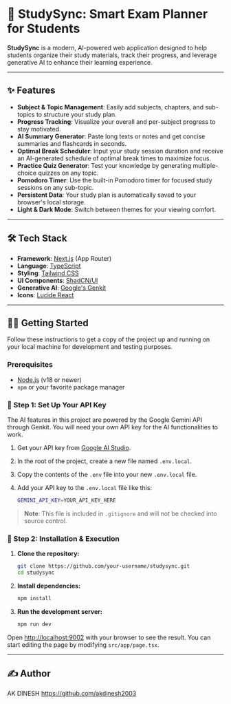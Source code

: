 # 🚀 StudySync: Smart Exam Planner for Students

**StudySync** is a modern, AI-powered web application designed to help students organize their study materials, track their progress, and leverage generative AI to enhance their learning experience.

---

## ✨ Features

- **Subject & Topic Management**: Easily add subjects, chapters, and sub-topics to structure your study plan.
- **Progress Tracking**: Visualize your overall and per-subject progress to stay motivated.
- **AI Summary Generator**: Paste long texts or notes and get concise summaries and flashcards in seconds.
- **Optimal Break Scheduler**: Input your study session duration and receive an AI-generated schedule of optimal break times to maximize focus.
- **Practice Quiz Generator**: Test your knowledge by generating multiple-choice quizzes on any topic.
- **Pomodoro Timer**: Use the built-in Pomodoro timer for focused study sessions on any sub-topic.
- **Persistent Data**: Your study plan is automatically saved to your browser's local storage.
- **Light & Dark Mode**: Switch between themes for your viewing comfort.

---

## 🛠️ Tech Stack

- **Framework**: [Next.js](https://nextjs.org/) (App Router)
- **Language**: [TypeScript](https://www.typescriptlang.org/)
- **Styling**: [Tailwind CSS](https://tailwindcss.com/)
- **UI Components**: [ShadCN/UI](https://ui.shadcn.com/)
- **Generative AI**: [Google's Genkit](https://firebase.google.com/docs/genkit)
- **Icons**: [Lucide React](https://lucide.dev/guide/packages/lucide-react)

---

## 🏃‍♂️ Getting Started

Follow these instructions to get a copy of the project up and running on your local machine for development and testing purposes.

### Prerequisites

- [Node.js](https://nodejs.org/en/) (v18 or newer)
- `npm` or your favorite package manager

### 🔑 Step 1: Set Up Your API Key

The AI features in this project are powered by the Google Gemini API through Genkit. You will need your own API key for the AI functionalities to work.

1.  Get your API key from [Google AI Studio](https://aistudio.google.com/app/apikey).
2.  In the root of the project, create a new file named `.env.local`.
3.  Copy the contents of the `.env` file into your new `.env.local` file.
4.  Add your API key to the `.env.local` file like this:

    ```bash
    GEMINI_API_KEY=YOUR_API_KEY_HERE
    ```

> **Note**: This file is included in `.gitignore` and will not be checked into source control.

### 🚀 Step 2: Installation & Execution

1.  **Clone the repository:**
    ```bash
    git clone https://github.com/your-username/studysync.git
    cd studysync
    ```

2.  **Install dependencies:**
    ```bash
    npm install
    ```

3.  **Run the development server:**
    ```bash
    npm run dev
    ```

Open [http://localhost:9002](http://localhost:9002) with your browser to see the result. You can start editing the page by modifying `src/app/page.tsx`.

---

## ✍️ Author

AK DINESH   https://github.com/akdinesh2003
